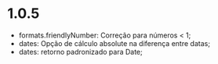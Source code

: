 # 1.0.5

-   formats.friendlyNumber: Correção para números < 1;
-   dates: Opção de cálculo absolute na diferença entre datas;
-   dates: retorno padronizado para Date;
